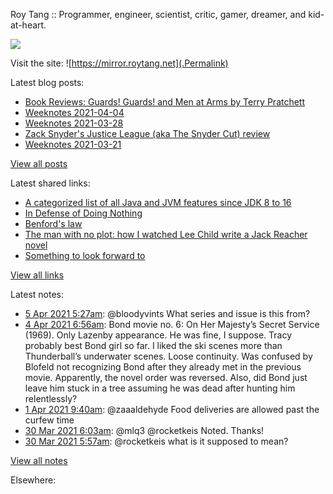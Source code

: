 Roy Tang :: Programmer, engineer, scientist, critic, gamer, dreamer, and kid-at-heart.

![](https://roytang.net/img/profile.jpg)

Visit the site: ![https://mirror.roytang.net](.Permalink)

Latest blog posts:
    

- [Book Reviews: Guards! Guards! and Men at Arms by Terry Pratchett](https://mirror.roytang.net/2021/04/book-reviews-guards-guards-and-men-at-arms-by-terry-pratchett/)
- [Weeknotes 2021-04-04](https://mirror.roytang.net/2021/04/weeknotes-2021-04-04/)
- [Weeknotes 2021-03-28](https://mirror.roytang.net/2021/03/weeknotes-2021-03-28/)
- [Zack Snyder&#39;s Justice League (aka The Snyder Cut) review](https://mirror.roytang.net/2021/03/zack-snyders-justice-league-aka-the-snyder-cut-review/)
- [Weeknotes 2021-03-21](https://mirror.roytang.net/2021/03/weeknotes-2021-03-21/)

[View all posts](https://mirror.roytang.net/blog)

Latest shared links:
    

- [A categorized list of all Java and JVM features since JDK 8 to 16](https://mirror.roytang.net/2021/04/a-categorized-list-of-all-java-and-jvm-features-since-jdk-8-to-16/)
- [In Defense of Doing Nothing](https://mirror.roytang.net/2021/04/in-defense-of-doing-nothing/)
- [Benford&#39;s law](https://mirror.roytang.net/2021/04/benfords-law/)
- [The man with no plot: how I watched Lee Child write a Jack Reacher novel](https://mirror.roytang.net/2021/03/the-man-with-no-plot-how-i-watched-lee-child-write-a-jack-reacher-novel/)
- [Something to look forward to](https://mirror.roytang.net/2021/03/something-to-look-forward-to/)

[View all links](https://mirror.roytang.net/links)

Latest notes:
    

- [5 Apr 2021 5:27am](https://mirror.roytang.net/2021/04/1378942372751417350/): @bloodyvints What series and issue is this from?
- [4 Apr 2021 6:56am](https://mirror.roytang.net/2021/04/1a1ab3ad610478ba3b672b0a89c26333/): Bond movie no. 6: On Her Majesty&rsquo;s Secret Service (1969). Only Lazenby appearance. He was fine, I suppose. Tracy probably best Bond girl so far. I liked the ski scenes more than Thunderball&rsquo;s underwater scenes.
 Loose continuity. Was confused by Blofeld not recognizing Bond after they already met in the previous movie. Apparently, the novel order was reversed. Also, did Bond just leave him stuck in a tree assuming he was dead after hunting him relentlessly?
- [1 Apr 2021 9:40am](https://mirror.roytang.net/2021/04/1377556584780361732/): @zaaaldehyde Food deliveries are allowed past the curfew time
- [30 Mar 2021 6:03am](https://mirror.roytang.net/2021/03/1376777097453072386/): @mlq3 @rocketkeis Noted. Thanks!
- [30 Mar 2021 5:57am](https://mirror.roytang.net/2021/03/1376775457153019905/): @rocketkeis what is it supposed to mean?

[View all notes](https://mirror.roytang.net/notes)

Elsewhere:
